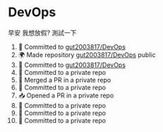 # DevOps
早安 我想放假?
測試一下

<!--START_SECTION:activity-->
1. 📝 Committed to [gut2003817/DevOps](https://github.com/gut2003817/DevOps/commit/f0b347fd5d720e7e8a2d378df37f57e5dcd4b1fd)
2. 🌍 Made repository [gut2003817/DevOps](https://github.com/gut2003817/DevOps) public
3. 📝 Committed to [gut2003817/DevOps](https://github.com/gut2003817/DevOps/commit/87e09c9e7d4ba37f292f579131ad35f87fbdfb59)
4. 📝 Committed to a private repo
5. 🔀 Merged a PR in a private repo
6. 📝 Committed to a private repo
7. 📥 Opened a PR in a private repo
8. 📝 Committed to a private repo
9. 📝 Committed to a private repo
10. 📝 Committed to a private repo
<!--END_SECTION:activity-->            
